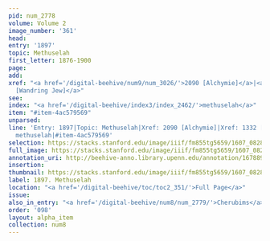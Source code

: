 ```yaml
---
pid: num_2778
volume: Volume 2
image_number: '361'
head:
entry: '1897'
topic: Methuselah
first_letter: 1876-1900
page:
add:
xref: "<a href='/digital-beehive/num9/num_3026/'>2090 [Alchymie]</a>|<a href='/digital-beehive/num6/num_1873/'>1332
  [Wandring Jew]</a>"
see:
index: "<a href='/digital-beehive/index3/index_2462/'>methuselah</a>"
item: "#item-4ac579569"
unparsed:
line: 'Entry: 1897|Topic: Methuselah|Xref: 2090 [Alchymie]|Xref: 1332 [Wandring Jew]|Index:
  methuselah|#item-4ac579569'
selection: https://stacks.stanford.edu/image/iiif/fm855tg5659/1607_0828/382,2867,2764,195/full/0/default.jpg
full_image: https://stacks.stanford.edu/image/iiif/fm855tg5659/1607_0828/full/full/0/default.jpg
annotation_uri: http://beehive-anno.library.upenn.edu/annotation/1678894750799
insertion:
thumbnail: https://stacks.stanford.edu/image/iiif/fm855tg5659/1607_0828/382,2867,600,180/250,/0/default.jpg
label: 1897. Methuselah
location: "<a href='/digital-beehive/toc/toc2_351/'>Full Page</a>"
issue:
also_in_entry: "<a href='/digital-beehive/num8/num_2779/'>Cherubims</a>"
order: '098'
layout: alpha_item
collection: num8
---
```


